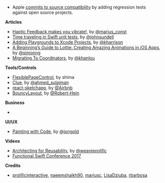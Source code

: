 * Apple [commits to source compatibility](https://swift.org/source-compatibility/) by adding regression tests against open source projects.

**Articles**

* [Haptic Feedback makes you vibrate!](https://engineering.nodesagency.com/articles/iOS/Haptic-feedback-makes-you-vibrate/), by [@marius_const](https://www.twitter.com/marius_const)
* [Time traveling in Swift unit tests](https://medium.com/@johnsundell/time-traveling-in-swift-unit-tests-583a2c3ce85b), by [@johnsundell](https://twitter.com/johnsundell)
* [Adding Playgrounds to Xcode Projects](https://useyourloaf.com/blog/adding-playgrounds-to-xcode-projects/), by [@kharrison](https://twitter.com/kharrison)
* [A Beginning’s Guide to Lottie: Creating Amazing Animations in iOS Apps](http://www.appcoda.com/lottie-beginner-guide/), by [@simonng](https://twitter.com/simonng)
* [Migrating To Coordinators](http://khanlou.com/2017/04/migrating-to-coordinators/), by [@khanlou](https://twitter.com/khanlou)


**Tools/Controls**

* [FlexiblePageControl](https://github.com/shima11/FlexiblePageControl), by shima
* [Clue](https://github.com/Geek-1001/Clue), by [@ahmed_sulajman](https://twitter.com/ahmed_sulajman)
* [react-sketchapp](https://github.com/airbnb/react-sketchapp), by [@Airbnb](https://twitter.com/Airbnb)
* [BouncyLayout](https://github.com/roberthein/BouncyLayout), by [@Robert-Hein](https://twitter.com/roberthein)

**Business**

*

**UI/UX**

* [Painting with Code](http://airbnb.design/painting-with-code/), by [@jongold](https://twitter.com/jongold)

**Videos**

* [Architecting for Reusability](http://blog.prolificinteractive.com/2017/04/20/architecting-for-reusability/), by [@weareprolific](https://twitter.com/weareprolific)
* [Functional Swift Conference 2017](http://2017.funswiftconf.com/)

**Credits**

* [prolificinteractive](https://github.com/prolificinteractive), [naeemshaikh90](https://github.com/naeemshaikh90), [mariusc](https://github.com/mariusc), [LisaDziuba](https://github.com/lisadziuba), [rbarbosa](https://github.com/rbarbosa)
